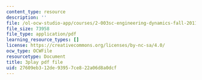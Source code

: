 ```yaml
---
content_type: resource
description: ''
file: /ol-ocw-studio-app/courses/2-003sc-engineering-dynamics-fall-2011/27609eb312de93957ce822a06d8a0dcf_3F4wlYR_3h8.pdf
file_size: 73958
file_type: application/pdf
learning_resource_types: []
license: https://creativecommons.org/licenses/by-nc-sa/4.0/
ocw_type: OCWFile
resourcetype: Document
title: 3play pdf file
uid: 27609eb3-12de-9395-7ce8-22a06d8a0dcf
---
```

